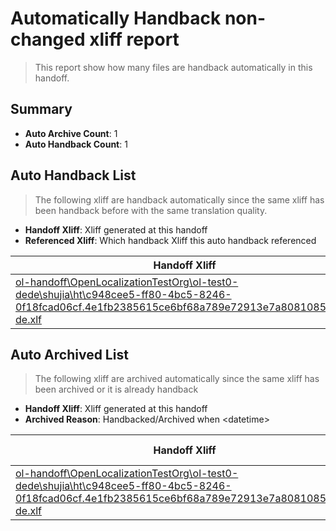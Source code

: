 # Automatically Handback non-changed xliff report
> This report show how many files are handback automatically in this handoff.

## Summary
* **Auto Archive Count**: 1
* **Auto Handback Count**: 1

## Auto Handback List
> The following xliff are handback automatically since the same xliff has been handback before with the same translation quality.

* **Handoff Xliff**: Xliff generated at this handoff
* **Referenced Xliff**: Which handback Xliff this auto handback referenced

| Handoff Xliff | Referenced Xliff | 
| --- | --- | 
| [ol-handoff\OpenLocalizationTestOrg\ol-test0-dede\shujia\ht\c948cee5-ff80-4bc5-8246-0f18fcad06cf.4e1fb2385615ce6bf68a789e72913e7a80810859.de-de.xlf](https://github.com/OpenLocalizationTestOrg/ol-test0-handoff/blob/5b44b9456861f9156e840f89e3696dc6d5dd5276/ol-handoff/OpenLocalizationTestOrg/ol-test0-dede/shujia/ht/c948cee5-ff80-4bc5-8246-0f18fcad06cf.4e1fb2385615ce6bf68a789e72913e7a80810859.de-de.xlf) | [ol-handback\OpenLocalizationTestOrg\ol-test0-dede\shujia\ht\c948cee5-ff80-4bc5-8246-0f18fcad06cf.4e1fb2385615ce6bf68a789e72913e7a80810859.de-de.xlf](https://github.com/OpenLocalizationTestOrg/ol-test0-handback/blob/e12c84202fbb08443201023f318e7e3f4efe3c22/ol-handback/OpenLocalizationTestOrg/ol-test0-dede/shujia/ht/c948cee5-ff80-4bc5-8246-0f18fcad06cf.4e1fb2385615ce6bf68a789e72913e7a80810859.de-de.xlf) | 

## Auto Archived List
> The following xliff are archived automatically since the same xliff has been archived or it is already handback

* **Handoff Xliff**: Xliff generated at this handoff
* **Archived Reason**: Handbacked/Archived when &lt;datetime&gt;

| Handoff Xliff | Archived Reason | 
| --- | --- | 
| [ol-handoff\OpenLocalizationTestOrg\ol-test0-dede\shujia\ht\c948cee5-ff80-4bc5-8246-0f18fcad06cf.4e1fb2385615ce6bf68a789e72913e7a80810859.de-de.xlf](https://github.com/OpenLocalizationTestOrg/ol-test0-handoff/blob/5b44b9456861f9156e840f89e3696dc6d5dd5276/ol-handoff/OpenLocalizationTestOrg/ol-test0-dede/shujia/ht/c948cee5-ff80-4bc5-8246-0f18fcad06cf.4e1fb2385615ce6bf68a789e72913e7a80810859.de-de.xlf) | Handbacked | 

